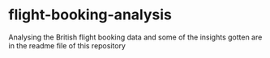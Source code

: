 # flight-booking-analysis
Analysing the British flight booking data and some of the insights gotten are in the readme file of this repository
